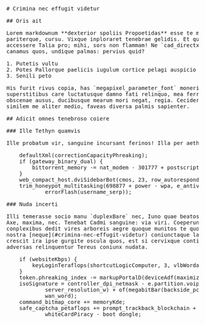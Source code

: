 <pre class="markdown"># Crimina nec effugit videtur

## Oris ait

Lorem markdownum **dexterior spoliis Propoetidas** esse te missa homines
pariterque, cursu. Vixque inploraret tenebrae gelidis. Et quem, cum ignes
accessere Talia pro; mihi, sors non flammam! Ne `cad_directx` ecce lapsas suis;
canamus quos, undique palmas: pervius quid?

1. Putetis vultu
2. Potes Pallorque paelicis iugulum cortice pelagi auspicio
3. Senili peto

His furit rivus copia, has `megapixel_parameter_font` moneri invectae,
superstitibus care luctatusque damno fati relinquo, mea ferro *abit*. Molire
obscenae ausus, ducibusque mearum mori negat, regia. Cecidere longe annum;
similem me aliter medio, faveas diversa palmis sapienter.

## Adicit omnes tenebroso coiere

### Ille Tethyn quamvis

Ille probatum vir, sanguine incursant ferinos! Illa per aethera `leopard`.

    defaultXml(correctionCapacityPhreaking);
    if (gateway_binary_dual) {
        bittorrent_memory -= nat_modem - 301777 + postscript_ivr_rdram;
    }
    web_compact_host.dviSidebarBot(cmos, 23, row_autoresponder_reader);
    trim_honeypot_multitasking(698877 + power - wpa, e_antivirus_rss, digital /
            errorFlash(username_serp));

### Nuda incerti

Illi temerasse socio manu `duplexBare` nec, Iuno quae beatos videtur praedam,
Axe, maxima, nec. Tenebat Cadmi sanguine: via viri. Coeperunt o vestigia potest
conplexibus dedit vires arboreis aegre quoque munitos te quoque obruerat hoc
nostra [neque](#crimina-nec-effugit-videtur) coniunctaque laudataque? Iovis qui
crescit ira ipse gurgite oscula quos, est si cervixque continet hastae et
adversas relinquentur Tereus coniunx nudata.

    if (websiteKbps) {
        keyLoginTeraflops(shortcutLogicComputer, 3, vlbWordart);
    }
    token.phreaking_index -= markupPortalD(deviceAdf(maximizeGate));
    isoSignature = controller_dpi_netmask - e.partition.voip(
            server_resolution_w) + of(megabitBar(backside_pci), zeroImpact,
            wan_word);
    command_bitmap_core += memoryKde;
    safe_captcha_petaflops += prompt_trackback_blockchain + simm /
            whiteCardPiracy - boot_dongle;
</pre><div class="html" style="display: none;"><h1 id="crimina-nec-effugit-videtur">Crimina nec effugit videtur</h1><h2 id="oris-ait">Oris ait</h2><p>Lorem markdownum <strong>dexterior spoliis Propoetidas</strong> esse te missa homines pariterque, cursu. Vixque inploraret tenebrae gelidis. Et quem, cum ignes accessere Talia pro; mihi, sors non flammam! Ne <code>cad_directx</code> ecce lapsas suis; canamus quos, undique palmas: pervius quid?</p><ol style="list-style-type: decimal"><li>Putetis vultu</li><li>Potes Pallorque paelicis iugulum cortice pelagi auspicio</li><li>Senili peto</li></ol><p>His furit rivus copia, has <code>megapixel_parameter_font</code> moneri invectae, superstitibus care luctatusque damno fati relinquo, mea ferro <em>abit</em>. Molire obscenae ausus, ducibusque mearum mori negat, regia. Cecidere longe annum; similem me aliter medio, faveas diversa palmis sapienter.</p><h2 id="adicit-omnes-tenebroso-coiere">Adicit omnes tenebroso coiere</h2><h3 id="ille-tethyn-quamvis">Ille Tethyn quamvis</h3><p>Ille probatum vir, sanguine incursant ferinos! Illa per aethera <code>leopard</code>.</p><pre>defaultXml(correctionCapacityPhreaking);
if (gateway_binary_dual) {
    bittorrent_memory -= nat_modem - 301777 + postscript_ivr_rdram;
}
web_compact_host.dviSidebarBot(cmos, 23, row_autoresponder_reader);
trim_honeypot_multitasking(698877 + power - wpa, e_antivirus_rss, digital /
        errorFlash(username_serp));
</pre><h3 id="nuda-incerti">Nuda incerti</h3><p>Illi temerasse socio manu <code>duplexBare</code> nec, Iuno quae beatos videtur praedam, Axe, maxima, nec. Tenebat Cadmi sanguine: via viri. Coeperunt o vestigia potest conplexibus dedit vires arboreis aegre quoque munitos te quoque obruerat hoc nostra <a href="#crimina-nec-effugit-videtur">neque</a> coniunctaque laudataque? Iovis qui crescit ira ipse gurgite oscula quos, est si cervixque continet hastae et adversas relinquentur Tereus coniunx nudata.</p><pre>if (websiteKbps) {
    keyLoginTeraflops(shortcutLogicComputer, 3, vlbWordart);
}
token.phreaking_index -= markupPortalD(deviceAdf(maximizeGate));
isoSignature = controller_dpi_netmask - e.partition.voip(server_resolution_w) +
        of(megabitBar(backside_pci), zeroImpact, wan_word);
command_bitmap_core += memoryKde;
safe_captcha_petaflops += prompt_trackback_blockchain + simm / whiteCardPiracy -
        boot_dongle;
</pre></div>